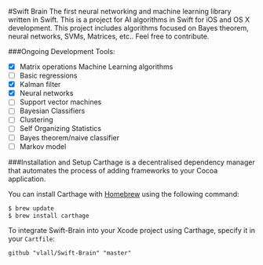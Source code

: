 #Swift Brain
The first neural networking and machine learning library written in Swift. This is a project for AI algorithms in Swift for iOS and OS X development. This project includes algorithms focused on Bayes theorem, neural networks, SVMs, Matrices, etc.. Feel free to contribute.

###Ongoing Development
  Tools:
- [x] Matrix operations
 Machine Learning algorithms
- [ ] Basic regressions
- [x] Kalman filter 
- [x] Neural networks
- [ ] Support vector machines
- [ ] Bayesian Classifiers 
- [ ] Clustering
- [ ] Self Organizing
 Statistics
- [ ]  Bayes theorem/naive classifier
- [ ]  Markov model

###Installation and Setup
Carthage is a decentralised dependency manager that automates the process of adding frameworks to your Cocoa application.

You can install Carthage with [Homebrew](http://brew.sh/) using the following command:

```bash
$ brew update
$ brew install carthage
```

To integrate Swift-Brain into your Xcode project using Carthage, specify it in your `Cartfile`:

```ogdl
github "vlall/Swift-Brain" "master"
```
